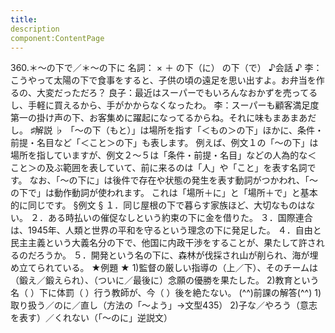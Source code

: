```yaml
---
title:
description
component:ContentPage
---
```



360.＊～の下で／＊～の下に
名詞： × ＋ の下（に）
の下（で）
♪会話 ♪
李：こうやって太陽の下で食事をすると、子供の頃の遠足を思い出すよ。お弁当を作るの、大変だっただろ？
良子：最近はスーパーでもいろんなおかずを売ってるし、手軽に買えるから、手がかからなくなったわ。
李：スーパーも顧客満足度第一の掛け声の下、お客集めに躍起になってるからね。それに味もまあまあだし。
♯解説 ♭
「～の下（もと）」は場所を指す「＜もの＞の下」ほかに、条件・前提・名目など「＜こと＞の下」も表します。 例えば、例文１の「～の下」は場所を指していますが、例文２～５は「条件・前提・名目」などの人為的な＜
こと＞の及ぶ範囲を表していて、前に来るのは「人」や「こと」を表す名詞です。 なお、「～の下に」は後件で存在や状態の発生を表す動詞がつかわれ、「～の下で」は動作動詞が使われます。
これは「場所＋に」と「場所＋で」と基本的に同じです。
§例文 §
１．同じ屋根の下で暮らす家族ほど、大切なものはない。
２．ある時払いの催促なしという約束の下に金を借りた。
３．国際連合は、1945年、人類と世界の平和を守るという理念の下に発足した。
４．自由と民主主義という大義名分の下で、他国に内政干渉をすることが、果たして許されるのだろうか。
５．開発という名の下に、森林が伐採され山が削られ、海が埋め立てられている。
★例題 ★
1)監督の厳しい指導の（上／下）、そのチームは（鍛え／鍛えられ）、（ついに／最後に）念願の優勝を果たした。
2)教育という名（ ）下に体罰（ ）行う教師が、今（ ）後を絶たない。
(^^)前課の解答(^^)
1)取り扱う／のに／直し（方法の「～よう」→文型435）
2)子な／やろう（意志を表す）／くれない（「～のに」逆説文）
